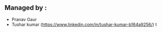 ##  Managed by :
   - Pranav Gaur
   - Tushar kumar (https://www.linkedin.com/in/tushar-kumar-b164a9256/)
   t